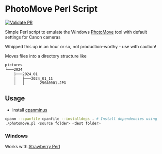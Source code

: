 # PhotoMove Perl Script

[![Validate PR](https://github.com/benbristow/photomove-perl/actions/workflows/main.yml/badge.svg)](https://github.com/benbristow/photomove-perl/actions/workflows/main.yml)

Simple Perl script to emulate the Windows [PhotoMove](https://www.mjbpix.com/automatically-move-photos-to-directories-or-folders-based-on-exif-date/) tool with default settings for Canon cameras

Whipped this up in an hour or so, not production-worthy - use with caution!

Moves files into a directory structure like

```bash
pictures
└───2024
    ├───2024_01
    │   ├───2024_01_11
    │   │       250A0001.JPG
```

## Usage

* Install [cpanminus](https://metacpan.org/pod/App::cpanminus)

```bash
cpanm --cpanfile cpanfile --installdeps . # Install dependencies using cpanminus
./photomove.pl <source folder> <dest folder>
```

### Windows

Works with [Strawberry Perl](https://strawberryperl.com/)